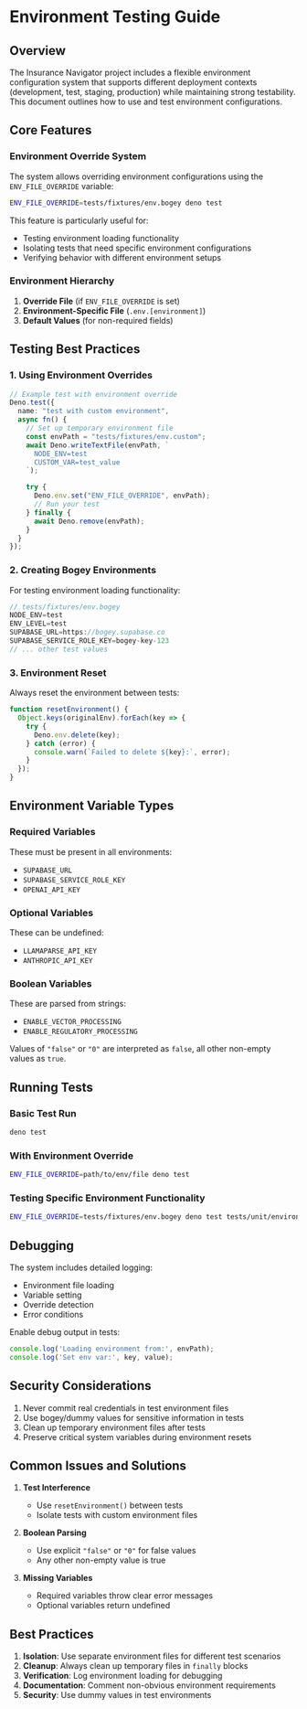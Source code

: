 # Environment Testing Guide

## Overview

The Insurance Navigator project includes a flexible environment configuration system that supports different deployment contexts (development, test, staging, production) while maintaining strong testability. This document outlines how to use and test environment configurations.

## Core Features

### Environment Override System

The system allows overriding environment configurations using the `ENV_FILE_OVERRIDE` variable:

```bash
ENV_FILE_OVERRIDE=tests/fixtures/env.bogey deno test
```

This feature is particularly useful for:
- Testing environment loading functionality
- Isolating tests that need specific environment configurations
- Verifying behavior with different environment setups

### Environment Hierarchy

1. **Override File** (if `ENV_FILE_OVERRIDE` is set)
2. **Environment-Specific File** (`.env.[environment]`)
3. **Default Values** (for non-required fields)

## Testing Best Practices

### 1. Using Environment Overrides

```typescript
// Example test with environment override
Deno.test({
  name: "test with custom environment",
  async fn() {
    // Set up temporary environment file
    const envPath = "tests/fixtures/env.custom";
    await Deno.writeTextFile(envPath, `
      NODE_ENV=test
      CUSTOM_VAR=test_value
    `);

    try {
      Deno.env.set("ENV_FILE_OVERRIDE", envPath);
      // Run your test
    } finally {
      await Deno.remove(envPath);
    }
  }
});
```

### 2. Creating Bogey Environments

For testing environment loading functionality:

```typescript
// tests/fixtures/env.bogey
NODE_ENV=test
ENV_LEVEL=test
SUPABASE_URL=https://bogey.supabase.co
SUPABASE_SERVICE_ROLE_KEY=bogey-key-123
// ... other test values
```

### 3. Environment Reset

Always reset the environment between tests:

```typescript
function resetEnvironment() {
  Object.keys(originalEnv).forEach(key => {
    try {
      Deno.env.delete(key);
    } catch (error) {
      console.warn(`Failed to delete ${key}:`, error);
    }
  });
}
```

## Environment Variable Types

### Required Variables
These must be present in all environments:
- `SUPABASE_URL`
- `SUPABASE_SERVICE_ROLE_KEY`
- `OPENAI_API_KEY`

### Optional Variables
These can be undefined:
- `LLAMAPARSE_API_KEY`
- `ANTHROPIC_API_KEY`

### Boolean Variables
These are parsed from strings:
- `ENABLE_VECTOR_PROCESSING`
- `ENABLE_REGULATORY_PROCESSING`

Values of `"false"` or `"0"` are interpreted as `false`, all other non-empty values as `true`.

## Running Tests

### Basic Test Run
```bash
deno test
```

### With Environment Override
```bash
ENV_FILE_OVERRIDE=path/to/env/file deno test
```

### Testing Specific Environment Functionality
```bash
ENV_FILE_OVERRIDE=tests/fixtures/env.bogey deno test tests/unit/environment-override.test.ts
```

## Debugging

The system includes detailed logging:
- Environment file loading
- Variable setting
- Override detection
- Error conditions

Enable debug output in tests:
```typescript
console.log('Loading environment from:', envPath);
console.log('Set env var:', key, value);
```

## Security Considerations

1. Never commit real credentials in test environment files
2. Use bogey/dummy values for sensitive information in tests
3. Clean up temporary environment files after tests
4. Preserve critical system variables during environment resets

## Common Issues and Solutions

1. **Test Interference**
   - Use `resetEnvironment()` between tests
   - Isolate tests with custom environment files

2. **Boolean Parsing**
   - Use explicit `"false"` or `"0"` for false values
   - Any other non-empty value is true

3. **Missing Variables**
   - Required variables throw clear error messages
   - Optional variables return undefined

## Best Practices

1. **Isolation**: Use separate environment files for different test scenarios
2. **Cleanup**: Always clean up temporary files in `finally` blocks
3. **Verification**: Log environment loading for debugging
4. **Documentation**: Comment non-obvious environment requirements
5. **Security**: Use dummy values in test environments 